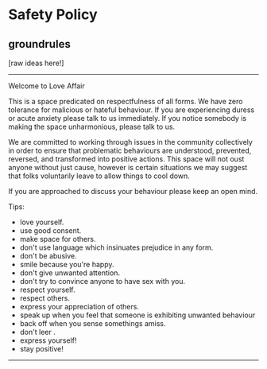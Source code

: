 # Safety Policy

## groundrules



[raw ideas here!]
_______________________________

Welcome to Love Affair

This is a space predicated on respectfulness of all forms.  We have zero
tolerance for malicious or hateful behaviour. 
If you are experiencing duress or acute anxiety please talk to us immediately. 
If you notice somebody is making the space unharmonious, please talk to us.  

We are committed to working through issues in the community collectively in order to ensure
that problematic behaviours are understood, prevented, reversed, and transformed into
positive actions. This space will not oust anyone without just cause, however is certain
situations we may suggest that folks voluntarily leave to allow things to cool down.

If you are approached to discuss your behaviour please keep an open mind.  

Tips: 
 - love yourself.
 - use good consent. 
 - make space for others.
 - don't use language which insinuates prejudice in any form. 
 - don't be abusive.
 - smile because you're happy.
 - don't give unwanted attention.
 - don't try to convince anyone to have sex with you.
 - respect yourself.
 - respect others.
 - express your appreciation of others.
 - speak up when you feel that someone is exhibiting unwanted behaviour
 - back off when you sense somethings amiss. 
 - don't leer .
 - express yourself!
 - stay positive!  

___________________________
